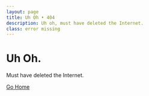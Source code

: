 ```yaml
---
layout: page
title: Uh Oh • 404
description: Uh oh, must have deleted the Internet.
class: error missing
---
```


# Uh Oh.

Must have deleted the Internet.

<a class="btn" href="{{ site.baseurl }}/">Go Home</a>